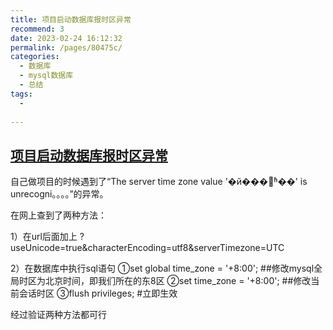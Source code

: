 ```yaml
---
title: 项目启动数据库报时区异常
recommend: 3
date: 2023-02-24 16:12:32
permalink: /pages/80475c/
categories:
  - 数据库
  - mysql数据库
  - 总结
tags:
  - 
 
---
```

## [项目启动数据库报时区异常](https://www.cnblogs.com/Chaos1973-newWorld/p/11375090.html)

自己做项目的时候遇到了“The server time zone value '�й���׼ʱ��' is unrecogni。。。。”的异常。

在网上查到了两种方法：

1）在url后面加上 ?useUnicode=true&characterEncoding=utf8&serverTimezone=UTC

2）在数据库中执行sql语句 ①set global time_zone = '+8:00'; ##修改mysql全局时区为北京时间，即我们所在的东8区
                      ②set time_zone = '+8:00'; ##修改当前会话时区
                      ③flush privileges; #立即生效

经过验证两种方法都可行